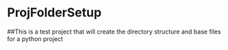 # ProjFolderSetup

##This is a test project that will create the directory structure and base files for a python project
